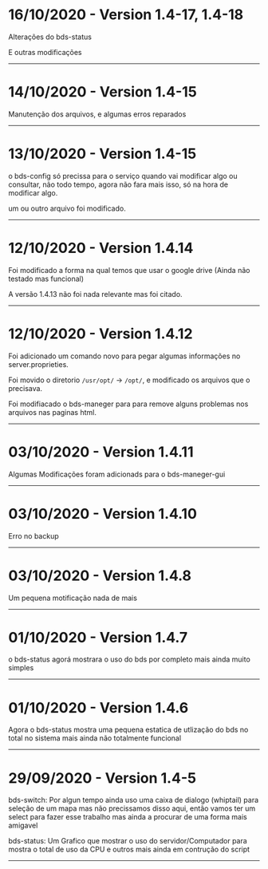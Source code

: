 # 16/10/2020 - Version 1.4-17, 1.4-18

Alterações do bds-status

E outras modificações

---

# 14/10/2020 - Version 1.4-15

Manutenção dos arquivos, e algumas erros reparados

---

# 13/10/2020 - Version 1.4-15

o bds-config só precissa para o serviço quando vai modificar algo ou consultar, não todo tempo, agora não fara mais isso, só na hora de modificar algo.

um ou outro arquivo foi modificado.

---

# 12/10/2020 - Version 1.4.14

Foi modificado a forma na qual temos que usar o google drive (Ainda não testado mas funcional)

A versão 1.4.13 não foi nada relevante mas foi citado.

---

# 12/10/2020 - Version 1.4.12

Foi adicionado um comando novo para pegar algumas informações no server.proprieties.

Foi movido o diretorio `/usr/opt/` -> `/opt/`, e modificado os arquivos que o precisava.

Foi modifiacado o bds-maneger para para remove alguns problemas nos arquivos nas paginas html.

---


# 03/10/2020 - Version 1.4.11

Algumas Modificações foram adicionads para o bds-maneger-gui

---


# 03/10/2020 - Version 1.4.10

Erro no backup

---


# 03/10/2020 - Version 1.4.8

Um pequena motificação nada de mais

---


# 01/10/2020 - Version 1.4.7

o bds-status agorá mostrara o uso do bds por completo mais ainda muito simples

---


# 01/10/2020 - Version 1.4.6

Agora o bds-status mostra uma pequena estatica de utlização do bds no total no sistema mais ainda não totalmente funcional

---


# 29/09/2020 - Version 1.4-5

bds-switch: Por algun tempo ainda uso uma caixa de dialogo (whiptail) para seleção de um mapa mas não precissamos disso aqui, então vamos ter um select para fazer esse trabalho mas ainda a procurar de uma forma mais amigavel

bds-status: Um Grafico que mostrar o uso do servidor/Computador para mostra o total de uso da CPU e outros mais ainda em contrução do script

---

